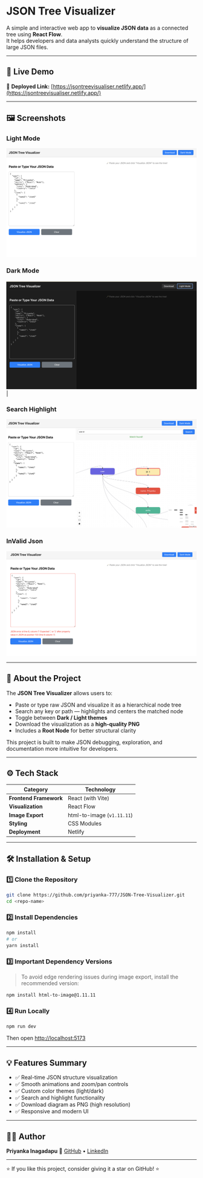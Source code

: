 
#  JSON Tree Visualizer

A simple and interactive web app to **visualize JSON data** as a connected tree using **React Flow**.  
It helps developers and data analysts quickly understand the structure of large JSON files.

---

## 🚀 Live Demo

🔗 **Deployed Link:** [https://jsontreevisualiser.netlify.app/](https://jsontreevisualiser.netlify.app/)



---

## 🖼️ Screenshots

### Light Mode
![Light Mode](./src/assets/screenshots/light.png) 

### Dark Mode
![Dark Mode](./src/assets/screenshots/dark.png) |


### Search Highlight
![Search Highlight](./src/assets/screenshots/search.png) 

### InValid Json 
![Download Tree](./src/assets/screenshots/inValidJson.png) 

---

## 🧠 About the Project

The **JSON Tree Visualizer** allows users to:
- Paste or type raw JSON and visualize it as a hierarchical node tree  
- Search any key or path — highlights and centers the matched node  
- Toggle between **Dark / Light themes**  
- Download the visualization as a **high-quality PNG**  
- Includes a **Root Node** for better structural clarity  

This project is built to make JSON debugging, exploration, and documentation more intuitive for developers.

---

## ⚙️ Tech Stack

| Category | Technology |
|-----------|-------------|
| **Frontend Framework** | React (with Vite) |
| **Visualization** | React Flow |
| **Image Export** | html-to-image (`v1.11.11`) |
| **Styling** |  CSS Modules  |
| **Deployment** | Netlify |

---

## 🛠️ Installation & Setup

### 1️⃣ Clone the Repository
```bash
git clone https://github.com/priyanka-777/JSON-Tree-Visualizer.git
cd <repo-name>
````

### 2️⃣ Install Dependencies

```bash
npm install
# or
yarn install
```

### 3️⃣ Important Dependency Versions

> To avoid edge rendering issues during image export, install the recommended version:

```bash
npm install html-to-image@1.11.11
```

### 4️⃣ Run Locally



```bash
npm run dev
```

Then open [http://localhost:5173](http://localhost:5173)



---


## 💡 Features Summary

* ✅ Real-time JSON structure visualization
* ✅ Smooth animations and zoom/pan controls
* ✅ Custom color themes (light/dark)
* ✅ Search and highlight functionality
* ✅ Download diagram as PNG (high resolution)
* ✅ Responsive and modern UI

---

## 🧑‍💻 Author

**Priyanka Inagadapu**
🔗 [GitHub](https://github.com/priyanka-777) • [LinkedIn](https://linkedin.com/in/inagadapu-priyanka)

---

⭐ If you like this project, consider giving it a star on GitHub! ⭐

